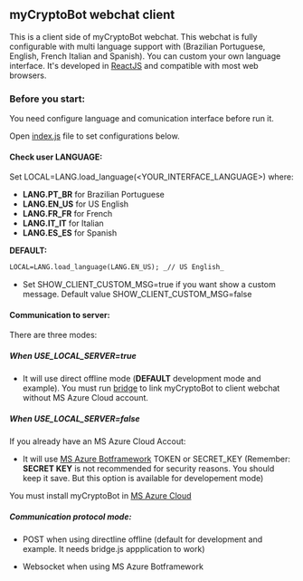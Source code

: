 ## myCryptoBot webchat client

This is a client side of myCryptoBot webchat. This webchat is fully configurable with multi language support with (Brazilian Portuguese, English, French Italian and Spanish). You can custom your own language interface. It's developed in [ReactJS](https://reactjs.org) and compatible with most web browsers.

### Before you start:

You need configure language and comunication interface before run it.

Open [index.js](webchat-client/src/index.js) file to set configurations below.

#### Check user LANGUAGE:

Set LOCAL=LANG.load_language(<YOUR_INTERFACE_LANGUAGE>) where:

* **LANG.PT_BR** for Brazilian Portuguese
* **LANG.EN_US** for US English
* **LANG.FR_FR** for French
* **LANG.IT_IT** for Italian
* **LANG.ES_ES** for Spanish

**DEFAULT:**
```markdown
LOCAL=LANG.load_language(LANG.EN_US); _// US English_
```

- Set SHOW_CLIENT_CUSTOM_MSG=true if you want show a custom message. Default value SHOW_CLIENT_CUSTOM_MSG=false
#### Communication to server:

There are three modes:

##### When USE_LOCAL_SERVER=true

* It will use direct offline mode (**DEFAULT** development mode and example). You must run [bridge](/bridge/bridge.js) to link myCryptoBot to client webchat without MS Azure Cloud account.

##### When USE_LOCAL_SERVER=false

If you already have an MS Azure Cloud Accout:

* It will use [MS Azure Botframework](https://azure.microsoft.com/en-us/services/bot-service/) TOKEN or SECRET_KEY (Remember: **SECRET KEY** is not recommended for security reasons. You should keep it save. But this option is available for developement mode)

You must install myCryptoBot in [MS Azure Cloud](https://azure.microsoft.com/en-us/)

##### Communication protocol mode:

* POST when using directline offline (default for development and example. It needs bridge.js appplication to work)

* Websocket when using MS Azure Botframework

